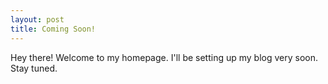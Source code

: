 ```yaml
---
layout: post
title: Coming Soon!
---
```


Hey there! Welcome to my homepage. I'll be setting up my blog very soon. Stay tuned.